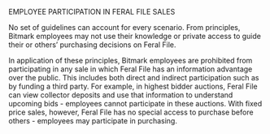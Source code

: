 
EMPLOYEE PARTICIPATION IN FERAL FILE SALES

No set of guidelines can account for every scenario. From principles, Bitmark employees may not use their knowledge or private access to guide their or others’ purchasing decisions on Feral File.

In application of these principles, Bitmark employees are prohibited from participating in any sale in which Feral File has an information advantage over the public. This includes both direct and indirect participation such as by funding a third party. For example, in highest bidder auctions, Feral File can view collector deposits and use that information to understand upcoming bids - employees cannot participate in these auctions. With fixed price sales, however, Feral File has no special access to purchase before others - employees may participate in purchasing.
